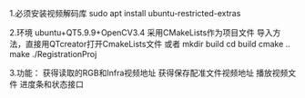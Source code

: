 1.必须安装视频解码库
sudo apt install ubuntu-restricted-extras

2.环境
ubuntu+QT5.9.9+OpenCV3.4
采用CMakeLists作为项目文件
导入方法，直接用QTcreator打开CmakeLists文件
或者
mkdir build
cd build
cmake ..
make
./RegistrationProj

3.功能：
获得读取的RGB和Infra视频地址
获得保存配准文件视频地址
播放视频文件
进度条和状态接口
